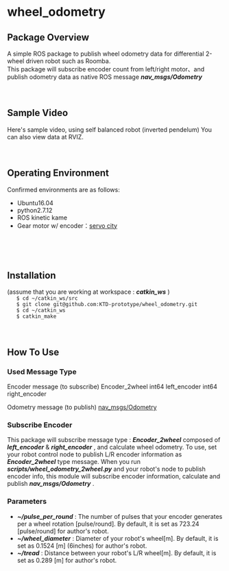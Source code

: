 # wheel_odometry
## Package Overview
A simple ROS package to publish wheel odometry data for differential 2-wheel driven robot such as Roomba.<br>
This package will subscribe encoder count from left/right motor、and publish odometry data as native ROS message ***nav_msgs/Odometry***
<br>
<br>
<br>

## Sample Video
Here's sample video, using self balanced robot (inverted pendelum)
You can also view data at RVIZ.
<br>
<br>
<br>

## Operating Environment
Confirmed environments are as follows:
  * Ubuntu16.04
  * python2.7.12
  * ROS kinetic kame <br>
  * Gear motor w/ encoder：[servo city](https://www.servocity.com/317-rpm-spur-gear-motor-w-encoder)
<br>
<br>
<br>

## Installation
(assume that you are working at workspace : ***catkin_ws*** )<br>
`   $ cd ~/catkin_ws/src`<br>
`   $ git clone git@github.com:KTD-prototype/wheel_odometry.git`<br>
`   $ cd ~/catkin_ws`<br>
`   $ catkin_make`
<br>
<br>
<br>


## How To Use
### Used Message Type
Encoder message (to subscribe)
  Encoder_2wheel
    int64 left_encoder
    int64 right_encoder

Odometry message (to publish)
  [nav_msgs/Odometry](http://docs.ros.org/melodic/api/nav_msgs/html/msg/Odometry.html)

### Subscribe Encoder
This package will subscribe message type : ***Encoder_2wheel*** composed of ***left_encoder*** & ***right_encoder*** , and calculate wheel odometry.
To use, set your robot control node to publish L/R encoder information as ***Encoder_2wheel*** type message.
When you run ***scripts/wheel_odometry_2wheel.py*** and your robot's node to publish encoder info, this module will subscribe encoder information, calculate and publish ***nav_msgs/Odometry*** .


### Parameters
  * ***~/pulse_per_round*** : The number of pulses that your encoder generates per a wheel rotation [pulse/round]. By default, it is set as 723.24 [pulse/round] for author's robot.
  * ***~/wheel_diameter*** : Diameter of your robot's wheel[m]. By default, it is set as 0.1524 [m] (6inches) for author's robot.
  * ***~/tread*** : Distance between your robot's L/R wheel[m]. By default, it is set as 0.289 [m] for author's robot.
